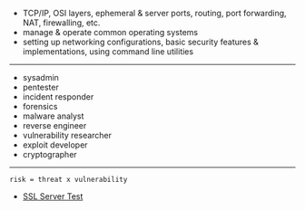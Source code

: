 

- TCP/IP, OSI layers, ephemeral & server ports, routing, port forwarding, NAT, firewalling, etc.
- manage & operate common operating systems
- setting up networking configurations, basic security features & implementations, using command line utilities

---

- sysadmin
- pentester
- incident responder
- forensics
- malware analyst
- reverse engineer
- vulnerability researcher
- exploit developer
- cryptographer


---

`risk = threat x vulnerability` 

- [SSL Server Test](https://www.ssllabs.com/ssltest/)
